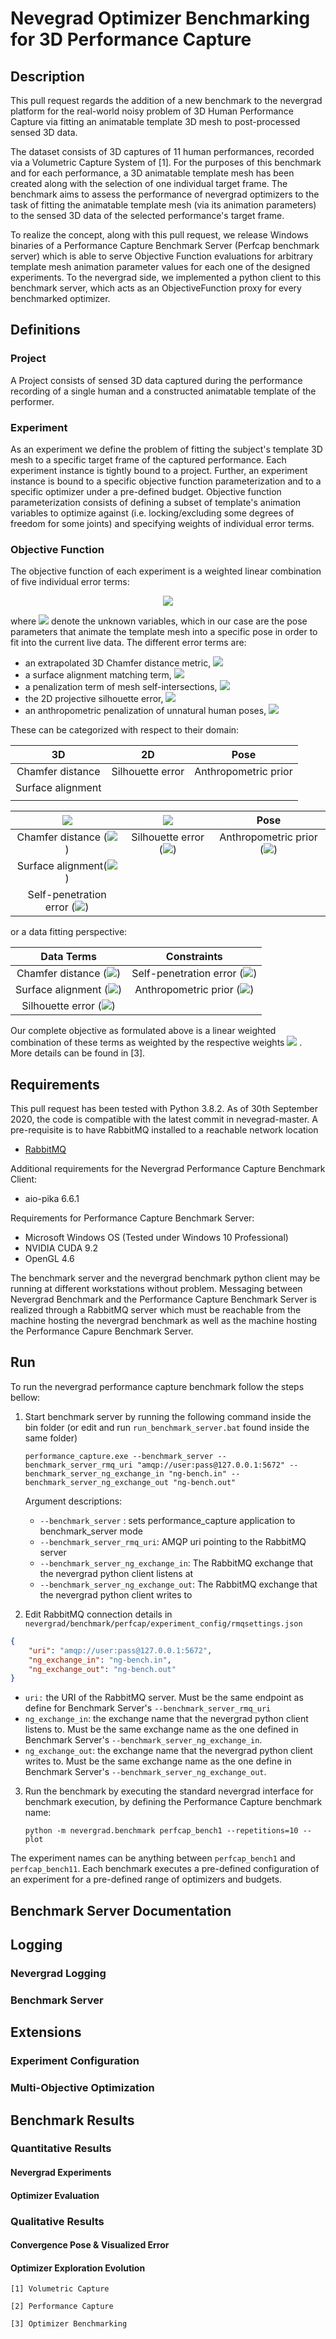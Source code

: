 # Nevegrad Optimizer Benchmarking for 3D Performance Capture

## Description

This pull request regards the addition of a new benchmark to the nevergrad platform for the real-world noisy problem of 3D Human Performance Capture via fitting an animatable template 3D mesh to post-processed sensed 3D data.

The dataset consists of 3D captures of 11 human performances, recorded via a Volumetric Capture System of [1]. For the purposes of this benchmark and for each performance, a 3D animatable template mesh has been created along with the selection of one individual target frame. The benchmark aims to assess the performance of nevergrad optimizers to the task of fitting the animatable template mesh (via its animation parameters) to the sensed 3D data of the selected performance's target frame.

To realize the concept, along with this pull request, we release Windows binaries of a Performance Capture Benchmark Server (Perfcap benchmark server) which is able to serve Objective Function evaluations for arbitrary template mesh animation parameter values for each one of the designed experiments. To the nevergrad side, we implemented a python client to this benchmark server, which acts as an ObjectiveFunction proxy for every benchmarked optimizer.

## Definitions

### Project

A Project consists of sensed 3D data captured during the performance recording of a single human and a constructed animatable template of the performer.

### Experiment

As an experiment we define the problem of fitting the subject's template 3D mesh to a specific target frame of the captured performance. Each experiment instance is tightly bound to a project. Further, an experiment instance is bound to a specific objective function parameterization and to a specific optimizer under a pre-defined budget. Objective function parameterization consists of defining a subset of template's animation variables to optimize against (i.e. locking/excluding some degrees of freedom for some joints) and specifying weights of individual error terms.

### Objective Function

The objective function of each experiment is a weighted linear combination of five individual error terms:
<!--
$$
E(\mathbf{p})= \lambda_J E_J(\mathbf{p}) + \lambda_D E_D(\mathbf{p}) + \lambda_S E_S(\mathbf{p}) + \lambda_P E_P(\mathbf{p}) +\lambda_A E_A(\mathbf{p}),
$$
-->

<p align="center">
<img src="https://render.githubusercontent.com/render/math?math=E(\mathbf{p})=%20\lambda_J%20E_J(\mathbf{p})%20%2B%20\lambda_D%20E_D(\mathbf{p})%20%2B%20\lambda_S%20E_S(\mathbf{p})%20%2B%20\lambda_P%20E_P(\mathbf{p})%20%2B\lambda_A%20E_A(\mathbf{p}),">
</p>

<!-- $\mathbf{p}$-->
where <img src="https://render.githubusercontent.com/render/math?math=\mathbf{p}"> denote the unknown variables, which in our case are the pose parameters that animate the template mesh into a specific pose in order to fit into the current live data.
The different error terms are:
- an extrapolated 3D Chamfer distance metric, <img src="https://render.githubusercontent.com/render/math?math=E_D">
- a surface alignment matching term, <img src="https://render.githubusercontent.com/render/math?math=E_S">
- a penalization term of mesh self-intersections, <img src="https://render.githubusercontent.com/render/math?math=E_P">
- the 2D projective silhouette error, <img src="https://render.githubusercontent.com/render/math?math=E_J">
- an anthropometric penalization of unnatural human poses, <img src="https://render.githubusercontent.com/render/math?math=E_A">

These can be categorized with respect to their domain:

| 3D   |      2D      |  Pose |
|:----------:|:-------------:|:------:|
| Chamfer distance |  Silhouette error | Anthropometric prior |
| Surface alignment |       |    |
|  |  |     |

| <img src="https://render.githubusercontent.com/render/math?math=3D">   |      <img src="https://render.githubusercontent.com/render/math?math=2D">      |  Pose |
|:----------:|:-------------:|:------:|
| Chamfer distance (<img src="https://render.githubusercontent.com/render/math?math=E_D">) <!-- $E_D$ --> |  Silhouette error (<img src="https://render.githubusercontent.com/render/math?math=E_J">) <!-- $E_J$ --> | Anthropometric prior (<img src="https://render.githubusercontent.com/render/math?math=E_A">) <!-- $E_A$ --> |
| Surface alignment(<img src="https://render.githubusercontent.com/render/math?math=E_S">) <!-- $E_S$ --> |       |    |
| Self-penetration error (<img src="https://render.githubusercontent.com/render/math?math=E_P">) <!-- $E_P$ --> |  |     |

<!--
Three of these are defined in the three-dimensional space:
- an extrapolated 3D Chamfer distance metric, <img src="https://render.githubusercontent.com/render/math?math=E_D">
- a surface alignment matching term, <img src="https://render.githubusercontent.com/render/math?math=E_S">
- a penalization term of mesh self-intersections, <img src="https://render.githubusercontent.com/render/math?math=E_P">

One in the two-dimensional space:
- the 2D projective silhouette error, <img src="https://render.githubusercontent.com/render/math?math=E_J">

And a regularization term for the unknown variables (pose parameters):
- an anthropometric penalization of unnatural human poses, <img src="https://render.githubusercontent.com/render/math?math=E_A">
-->

<!--
From a data-fitting perspective, the **data terms** are:
- the Chamfer distance,  <img src="https://render.githubusercontent.com/render/math?math=E_D">
- surface alignment, <img src="https://render.githubusercontent.com/render/math?math=E_S">, and,
- silhouette error, <img src="https://render.githubusercontent.com/render/math?math=E_J">,
-->

<!--
while the **constraints** are provided by:
- the self-penetration term, <img src="https://render.githubusercontent.com/render/math?math=E_P">, and,
- the anthropometric prior term, <img src="https://render.githubusercontent.com/render/math?math=E_A">
-->
or a data fitting perspective:

| **Data Terms**   |      **Constraints**      |
|:----------:|:-------------:|
| Chamfer distance (<img src="https://render.githubusercontent.com/render/math?math=E_D">) <!-- $E_D$ --> |  Self-penetration error (<img src="https://render.githubusercontent.com/render/math?math=E_P">) <!-- $E_P$ --> |
| Surface alignment (<img src="https://render.githubusercontent.com/render/math?math=E_S">) <!-- $E_S$ --> |    Anthropometric prior (<img src="https://render.githubusercontent.com/render/math?math=E_A">) <!-- $E_A$ -->   |
| Silhouette error (<img src="https://render.githubusercontent.com/render/math?math=E_J">) <!-- $E_J$ --> |  |

Our complete objective as formulated above is a linear weighted combination of these terms as weighted by the respective weights <img src="https://render.githubusercontent.com/render/math?math=\lambda"> <!-- $\lambda$ -->. More details can be found in [3].

## Requirements

This pull request has been tested with Python 3.8.2. As of 30th September 2020, the code is compatible with the latest commit in nevegrad-master. A pre-requisite is to have RabbitMQ installed to a reachable network location

- [RabbitMQ](https://www.rabbitmq.com/)

Additional requirements for the Nevergrad Performance Capture Benchmark Client:
- aio-pika 6.6.1

Requirements for Performance Capture Benchmark Server:

- Microsoft Windows OS (Tested under Windows 10 Professional)
- NVIDIA CUDA 9.2
- OpenGL 4.6

The benchmark server and the nevergrad benchmark python client may be running at different workstations without problem. Messaging between Nevergrad Benchmark and the Performance Capture Benchmark Server is realized through a RabbitMQ server which must be reachable from the machine hosting the nevergrad benchmark as well as the machine hosting the Performance Capure Benchmark Server.

## Run

To run the nevergrad performance capture benchmark follow the steps bellow:

1. Start benchmark server by running the following command inside the bin folder
(or edit and run `run_benchmark_server.bat` found inside the same folder)

    `
    performance_capture.exe --benchmark_server --benchmark_server_rmq_uri "amqp://user:pass@127.0.0.1:5672" --benchmark_server_ng_exchange_in "ng-bench.in" --benchmark_server_ng_exchange_out "ng-bench.out"
    `

    Argument descriptions:
    * `--benchmark_server` : sets performance_capture application to benchmark_server mode
    * `--benchmark_server_rmq_uri`: AMQP uri pointing to the RabbitMQ server
    * `--benchmark_server_ng_exchange_in`: The RabbitMQ exchange that the nevergrad python client listens at
    * `--benchmark_server_ng_exchange_out`: The RabbitMQ exchange that the nevergrad python client writes to

2. Edit RabbitMQ connection details in `nevergrad/benchmark/perfcap/experiment_config/rmqsettings.json`

```json
{
    "uri": "amqp://user:pass@127.0.0.1:5672",
    "ng_exchange_in": "ng-bench.in",
    "ng_exchange_out": "ng-bench.out"
}
```

- `uri:` the URI of the RabbitMQ server. Must be the same endpoint as define for Benchmark Server's `--benchmark_server_rmq_uri`
- `ng_exchange_in`: the exchange name that the nevergrad python client listens to. Must be the same exchange name as the one defined in Benchmark Server's `--benchmark_server_ng_exchange_in`.
- `ng_exchange_out`: the exchange name that the nevergrad python client writes to. Must be the same exchange name as the one define in Benchmark Server's `--benchmark_server_ng_exchange_out`.

3. Run the benchmark by executing the standard nevergrad interface for benchmark execution, by defining the Performance Capture benchmark name:

    `python -m nevergrad.benchmark perfcap_bench1 --repetitions=10 --plot`

The experiment names can be anything between `perfcap_bench1` and `perfcap_bench11`. Each benchmark executes a pre-defined configuration of an experiment for a pre-defined range of optimizers and budgets.

## Benchmark Server Documentation

## Logging

### Nevergrad Logging
### Benchmark Server

## Extensions

### Experiment Configuration

### Multi-Objective Optimization

## Benchmark Results

### Quantitative Results

#### Nevergrad Experiments

#### Optimizer Evaluation

### Qualitative Results

#### Convergence Pose & Visualized Error

#### Optimizer Exploration Evolution



`
[1] Volumetric Capture
`

`
[2] Performance Capture
`

`
[3] Optimizer Benchmarking
`